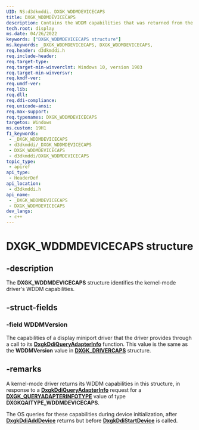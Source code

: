 ```yaml
---
UID: NS:d3dkmddi._DXGK_WDDMDEVICECAPS
title: DXGK_WDDMDEVICECAPS
description: Contains the WDDM capabilities that was returned from the KMD in response to the DxgkDdiQueryAdapterInfo request for a DXGK_QUERYADAPTERINFOTYPE value of type DXGKQAITYPE_WDDMDEVICECAPS.
tech.root: display
ms.date: 04/26/2022
keywords: ["DXGK_WDDMDEVICECAPS structure"]
ms.keywords: _DXGK_WDDMDEVICECAPS, DXGK_WDDMDEVICECAPS,
req.header: d3dkmddi.h
req.include-header: 
req.target-type: 
req.target-min-winverclnt: Windows 10, version 1903
req.target-min-winversvr: 
req.kmdf-ver: 
req.umdf-ver: 
req.lib: 
req.dll: 
req.ddi-compliance: 
req.unicode-ansi: 
req.max-support: 
req.typenames: DXGK_WDDMDEVICECAPS
targetos: Windows
ms.custom: 19H1
f1_keywords:
 - _DXGK_WDDMDEVICECAPS
 - d3dkmddi/_DXGK_WDDMDEVICECAPS
 - DXGK_WDDMDEVICECAPS
 - d3dkmddi/DXGK_WDDMDEVICECAPS
topic_type:
 - apiref
api_type:
 - HeaderDef
api_location:
 - d3dkmddi.h
api_name:
 - _DXGK_WDDMDEVICECAPS
 - DXGK_WDDMDEVICECAPS
dev_langs:
 - c++
---
```


# DXGK_WDDMDEVICECAPS structure

## -description

The **DXGK_WDDMDEVICECAPS** structure identifies the kernel-mode driver's WDDM capabilities.

## -struct-fields

### -field WDDMVersion

The capabilities of a display miniport driver that the driver provides through a call to its [**DxgkDdiQueryAdapterInfo**](../d3dkmddi/nc-d3dkmddi-dxgkddi_queryadapterinfo.md) function. This value is the same as the **WDDMVersion** value in [**DXGK_DRIVERCAPS**](../d3dkmddi/ns-d3dkmddi-_dxgk_drivercaps.md) structure.

## -remarks

A kernel-mode driver returns its WDDM capabilities in this structure, in response to a [**DxgkDdiQueryAdapterInfo**](../d3dkmddi/nc-d3dkmddi-dxgkddi_queryadapterinfo.md) request for a [**DXGK_QUERYADAPTERINFOTYPE**](../d3dkmddi/ne-d3dkmddi-_dxgk_queryadapterinfotype.md) value of type **DXGKQAITYPE_WDDMDEVICECAPS**.

The OS queries for these capabilities during device initialization, after [**DxgkDdiAddDevice**](../dispmprt/nc-dispmprt-dxgkddi_add_device.md) returns but before [**DxgkDdiStartDevice**](../dispmprt/nc-dispmprt-dxgkddi_start_device.md) is called.
